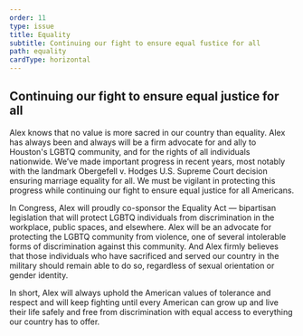 ```yaml
---
order: 11
type: issue
title: Equality
subtitle: Continuing our fight to ensure equal fustice for all
path: equality
cardType: horizontal
---
```


## Continuing our fight to ensure equal justice for all

Alex knows that no value is more sacred in our country than equality. Alex has
always been and always will be a firm advocate for and ally to Houston's LGBTQ
community, and for the rights of all individuals nationwide. We’ve made
important progress in recent years, most notably with the landmark Obergefell v.
Hodges U.S. Supreme Court decision ensuring marriage equality for all. We must
be vigilant in protecting this progress while continuing our fight to ensure
equal justice for all Americans.

In Congress, Alex will proudly co-sponsor the Equality Act — bipartisan
legislation that will protect LGBTQ individuals from discrimination in the
workplace, public spaces, and elsewhere. Alex will be an advocate for protecting
the LGBTQ community from violence, one of several intolerable forms of
discrimination against this community. And Alex firmly believes that those
individuals who have sacrificed and served our country in the military should
remain able to do so, regardless of sexual orientation or gender identity.

In short, Alex will always uphold the American values of tolerance and respect
and will keep fighting until every American can grow up and live their life
safely and free from discrimination with equal access to everything our country
has to offer.
